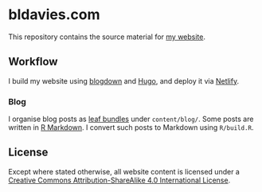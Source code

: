 # bldavies.com

This repository contains the source material for [my website][site-url].

## Workflow

I build my website using [blogdown](https://github.com/rstudio/blogdown) and [Hugo](https://gohugo.io), and deploy it via [Netlify](https://www.netlify.com).

### Blog

I organise blog posts as [leaf bundles](https://gohugo.io/content-management/page-bundles/) under `content/blog/`.
Some posts are written in [R Markdown](https://rmarkdown.rstudio.com).
I convert such posts to Markdown using `R/build.R`.

## License

Except where stated otherwise, all website content is licensed under a [Creative Commons Attribution-ShareAlike 4.0 International License](https://creativecommons.org/licenses/by-sa/4.0/).

[site-url]: https://bldavies.com/

